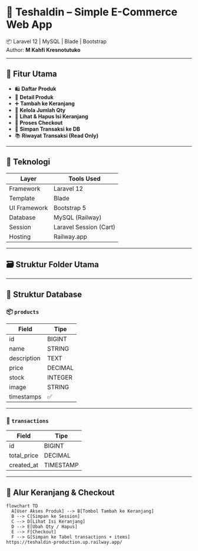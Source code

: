 # 🛒 Teshaldin – Simple E-Commerce Web App

📦 Laravel 12 | MySQL | Blade | Bootstrap  
Author: **M Kahfi Kresnotutuko**

---

## 🚀 Fitur Utama

- 🛍️ **Daftar Produk**
- 📄 **Detail Produk**
- ➕ **Tambah ke Keranjang**
- 🔢 **Kelola Jumlah Qty**
- 🧺 **Lihat & Hapus Isi Keranjang**
- 🛒 **Proses Checkout**
- 🧾 **Simpan Transaksi ke DB**
- 📚 **Riwayat Transaksi (Read Only)**

---

## 🧠 Teknologi

| Layer         | Tools Used             |
|---------------|------------------------|
| Framework     | Laravel 12             |
| Template      | Blade                  |
| UI Framework  | Bootstrap 5            |
| Database      | MySQL (Railway)        |
| Session       | Laravel Session (Cart) |
| Hosting       | Railway.app            |

---

## 🗃️ Struktur Folder Utama



---

## 🧾 Struktur Database

### 📦 `products`

| Field        | Tipe      |
|--------------|-----------|
| id           | BIGINT    |
| name         | STRING    |
| description  | TEXT      |
| price        | DECIMAL   |
| stock        | INTEGER   |
| image        | STRING    |
| timestamps   | ✅        |

---

### 🛒 `transactions`

| Field        | Tipe      |
|--------------|-----------|
| id           | BIGINT    |
| total_price  | DECIMAL   |
| created_at   | TIMESTAMP |


---

## 🧩 Alur Keranjang & Checkout

```mermaid
flowchart TD
  A[User Akses Produk] --> B[Tombol Tambah ke Keranjang]
  B --> C[Simpan ke Session]
  C --> D[Lihat Isi Keranjang]
  D --> E[Ubah Qty / Hapus]
  E --> F[Checkout]
  F --> G[Simpan ke Tabel transactions + items]
https://teshaldin-production.up.railway.app/
